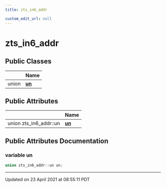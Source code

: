 ```yaml
---
title: zts_in6_addr

custom_edit_url: null
---
```


# zts_in6_addr



## Public Classes

|                | Name           |
| -------------- | -------------- |
| union | **[un](/autogen/libzt/classes/unionzts__in6__addr_1_1un.md)**  |

## Public Attributes

|                | Name           |
| -------------- | -------------- |
| union zts_in6_addr::un | **[un](/autogen/libzt/classes/structzts__in6__addr.md#variable-un)**  |

## Public Attributes Documentation

### variable un

```cpp
union zts_in6_addr::un un;
```


-------------------------------

Updated on 23 April 2021 at 08:55:11 PDT